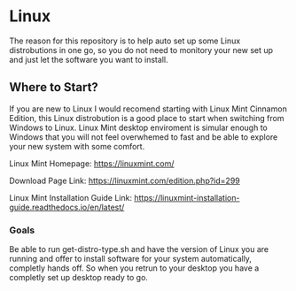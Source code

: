 # Linux

The reason for this repository is to help auto set up some Linux distrobutions in one go, so you do not need to monitory your new set up and just let the software you want to install.




## Where to Start?
If you are new to Linux I would recomend starting with Linux Mint Cinnamon Edition, this Linux distrobution is a good place to start when switching from Windows to Linux.  Linux Mint desktop enviroment is simular enough to Windows that you will not feel overwhemed to fast and be able to explore your new system with some comfort.

  Linux Mint Homepage: https://linuxmint.com/
  
  Download Page Link: https://linuxmint.com/edition.php?id=299
  
  Linux Mint Installation Guide Link: https://linuxmint-installation-guide.readthedocs.io/en/latest/




### Goals
Be able to run get-distro-type.sh and have the version of Linux you are running and offer to install software for your system automatically, completly hands off.  So when you retrun to your desktop you have a completly set up desktop ready to go.
